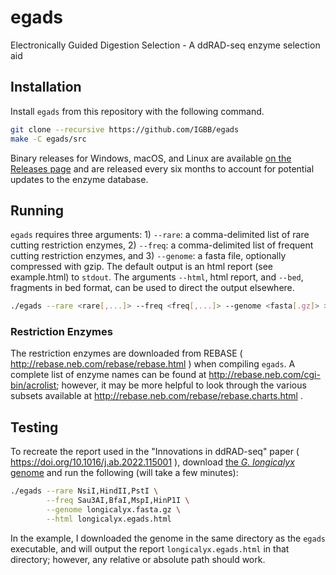# egads 
Electronically Guided Digestion Selection - A ddRAD-seq enzyme selection aid


## Installation

Install `egads` from this repository with the following command.

``` sh
git clone --recursive https://github.com/IGBB/egads
make -C egads/src
```

Binary releases for Windows, macOS, and Linux are available 
[on the Releases page](https://github.com/igbb/egads/releases) and are released 
every six months to account for potential updates to the enzyme database.

## Running

`egads` requires three arguments: 1) `--rare`: a comma-delimited list of rare
cutting restriction enzymes, 2) `--freq`: a comma-delimited list of frequent
cutting restriction enzymes, and 3) `--genome`: a fasta file, optionally
compressed with gzip. The default output is an html report (see example.html) to
`stdout`. The arguments `--html`, html report, and `--bed`, fragments in bed
format, can be used to direct the output elsewhere.

``` sh
./egads --rare <rare[,...]> --freq <freq[,...]> --genome <fasta[.gz]> > <output>
```

### Restriction Enzymes
The restriction enzymes are downloaded from REBASE (
http://rebase.neb.com/rebase/rebase.html ) when compiling `egads`. A complete
list of enzyme names can be found at http://rebase.neb.com/cgi-bin/acrolist;
however, it may be more helpful to look through the various subsets available at
http://rebase.neb.com/rebase/rebase.charts.html .

## Testing

To recreate the report used in the "Innovations in ddRAD-seq" paper (
https://doi.org/10.1016/j.ab.2022.115001 ), download [the *G. longicalyx*
genome](https://www.cottongen.org/cottongen_downloads/Gossypium_longicalyx/F1_NSF/assembly/longicalyx.fasta.gz)
and run the following (will take a few minutes):

``` sh
./egads --rare NsiI,HindII,PstI \
        --freq Sau3AI,BfaI,MspI,HinP1I \
        --genome longicalyx.fasta.gz \
        --html longicalyx.egads.html
```

In the example, I downloaded the genome in the same directory as the `egads`
executable, and will output the report `longicalyx.egads.html` in that
directory; however, any relative or absolute path should work.
